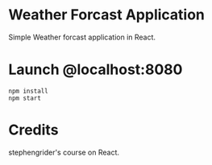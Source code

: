 # Weather Forcast Application
Simple Weather forcast application in React.

# Launch @localhost:8080
```
npm install
npm start
```

# Credits
stephengrider's course on React.
